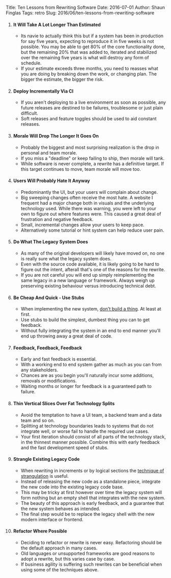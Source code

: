 Title: Ten Lessons from Rewriting Software
Date: 2016-07-01
Author: Shaun Finglas
Tags: retro
Slug: 2016/06/ten-lessons-from-rewriting-software

1.  #### It Will Take A Lot Longer Than Estimated

    -   Its navie to actually think this but if a system has been in
        production for say five years, expecting to reproduce it in five
        weeks is not possible. You may be able to get 80% of the core
        functionality done, but the remaining 20% that was added to,
        iterated and stabilized over the remaining five years is what
        will destroy any form of schedule.
    -   If your estimate exceeds three months, you need to reasses what
        you are doing by breaking down the work, or changing plan. The
        bigger the estimate, the bigger the risk.

2.  #### Deploy Incrementally Via CI

    -   If you aren't deploying to a live environment as soon as
        possible, any future releases are destined to be failures,
        troublesome or just plain difficult.
    -   Soft releases and feature toggles should be used to aid constant
        releases.

3.  #### Morale Will Drop The Longer It Goes On

    -   Probably the biggest and most surprising realization is the drop
        in personal and team morale.
    -   If you miss a "deadline" or keep failing to ship, then morale
        will tank.
    -   While software is never complete, a rewrite has a definitive
        target. If this target continues to move, team morale will move
        too.

4.  #### Users Will Probably Hate It Anyway

    -   Predominantly the UI, but your users will complain about change.
    -   Big sweeping changes often receive the most hate. A website I
        frequent had a major change both in visuals and the underlying
        technology used. While there was warning, you were left to your
        own to figure out where features were. This caused a great deal
        of frustration and negative feedback.
    -   Small, incremental changes allow your users to keep pace.
    -   Alternatively some tutorial or hint system can help reduce user
        pain.

5.  #### Do What The Legacy System Does

    -   As many of the original developers will likely have moved on, no
        one is really sure what the legacy system does.
    -   Even with the source code available, it is likely going to be
        hard to figure out the intent, afterall that's one of the
        reasons for the rewrite.
    -   If you are not careful you will end up simply reimplementing the
        same legacy in a new language or framework. Always weigh up
        preserving existing behaviour versus introducing technical debt.

6.  #### Be Cheap And Quick - Use Stubs

    -   When implementing the new system, [don't build a
        thing](https://blog.shaunfinglas.co.uk/2015/11/dont-build-thing.html).
        At least at first.
    -   Use stubs to build the simplest, dumbest thing you can to get
        feedback.
    -   Without fully integrating the system in an end to end manner
        you'll end up throwing away a great deal of code.

7.  #### Feedback, Feedback, Feedback

    -   Early and fast feedback is essential.
    -   With a working end to end system gather as much as you can from
        any stakeholders.
    -   Chances are as you begin you'll naturally incur some additions,
        removals or modifications.
    -   Waiting months or longer for feedback is a guaranteed path to
        failure.

8.  #### Thin Vertical Slices Over Fat Technology Splits

    -   Avoid the temptation to have a UI team, a backend team and a
        data team and so on.
    -   Splitting at technology boundaries leads to systems that do not
        integrate well, or worse fail to handle the required use cases.
    -   Your first iteration should consist of all parts of the
        technology stack, in the thinnest manner possible. Combine this
        with early feedback and the fast development speed of stubs.

9.  #### Strangle Existing Legacy Code

    -   When rewriting in increments or by logical sections the
        [technique of
        strangulation](http://martinfowler.com/bliki/StranglerApplication.html)
        is useful.
    -   Instead of releasing the new code as a standalone piece,
        integrate the new code into the existing legacy code base.
    -   This may be tricky at first however over time the legacy system
        will form nothing but an empty shell that integrates with the
        new system.
    -   The beauty of this approach is early feedback, and a guarantee
        that the new system behaves as intended.
    -   The final step would be to replace the legacy shell with the new
        modern interface or frontend.

10. #### Refactor Where Possible

    -   Deciding to refactor or rewrite is never easy. Refactoring
        should be the default approach in many cases.
    -   Old languages or unsupported frameworks are good reasons to
        adopt a rewrite, but this varies case by case.
    -   If business agility is suffering such rewrites can be beneficial
        when using some of the techniques above.